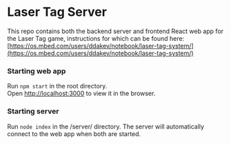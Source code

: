 # Laser Tag Server

This repo contains both the backend server and frontend React web app for the Laser Tag game, instructions for which can be found here:
[https://os.mbed.com/users/ddakev/notebook/laser-tag-system/](https://os.mbed.com/users/ddakev/notebook/laser-tag-system/)

### Starting web app

Run `npm start` in the root directory.<br>
Open [http://localhost:3000](http://localhost:3000) to view it in the browser.

### Starting server

Run `node index` in the /server/ directory. The server will automatically connect to the web app when both are started.